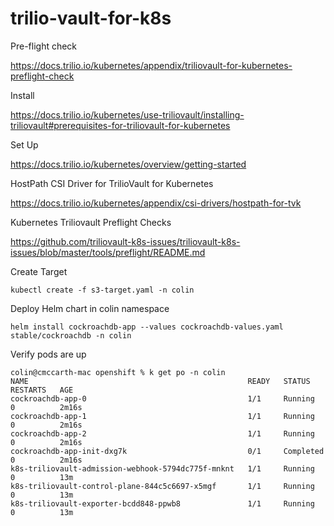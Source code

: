 # trilio-vault-for-k8s


Pre-flight check

https://docs.trilio.io/kubernetes/appendix/triliovault-for-kubernetes-preflight-check

Install

https://docs.trilio.io/kubernetes/use-triliovault/installing-triliovault#prerequisites-for-triliovault-for-kubernetes

Set Up

https://docs.trilio.io/kubernetes/overview/getting-started


HostPath CSI Driver for TrilioVault for Kubernetes

https://docs.trilio.io/kubernetes/appendix/csi-drivers/hostpath-for-tvk

Kubernetes Triliovault Preflight Checks


https://github.com/triliovault-k8s-issues/triliovault-k8s-issues/blob/master/tools/preflight/README.md


Create Target
```
kubectl create -f s3-target.yaml -n colin
```

Deploy Helm chart in colin namespace
```
helm install cockroachdb-app --values cockroachdb-values.yaml stable/cockroachdb -n colin
```

Verify pods are up
```
colin@cmccarth-mac openshift % k get po -n colin
NAME                                                 READY   STATUS      RESTARTS   AGE
cockroachdb-app-0                                    1/1     Running     0          2m16s
cockroachdb-app-1                                    1/1     Running     0          2m16s
cockroachdb-app-2                                    1/1     Running     0          2m16s
cockroachdb-app-init-dxg7k                           0/1     Completed   0          2m16s
k8s-triliovault-admission-webhook-5794dc775f-mnknt   1/1     Running     0          13m
k8s-triliovault-control-plane-844c5c6697-x5mgf       1/1     Running     0          13m
k8s-triliovault-exporter-bcdd848-ppwb8               1/1     Running     0          13m
```
